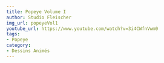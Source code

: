 ```yaml
---
title: Popeye Volume I
author: Studio Fleischer
img_url: popeyeVol1
youtube_url: https://www.youtube.com/watch?v=3i4CWfnVwm0
tags:
- Popeye
category:
- Dessins Animés
---
```

